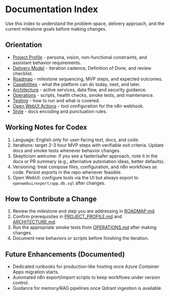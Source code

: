 # Documentation Index

Use this index to understand the problem space, delivery approach, and the current milestone goals before making changes.

## Orientation
- [Project Profile](./PROJECT_PROFILE.md) - persona, vision, non-functional constraints, and assistant behavior requirements.
- [Delivery Model](./DELIVERY_MODEL.md) - iteration cadence, Definition of Done, and review checklist.
- [Roadmap](./ROADMAP.md) - milestone sequencing, MVP steps, and expected outcomes.
- [Capabilities](./CAPABILITIES.md) - what the platform can do today, next, and later.
- [Architecture](./ARCHITECTURE.md) - active services, data flow, and security guidance.
- [Operations](./OPERATIONS.md) - scripts, health checks, smoke tests, and maintenance.
- [Testing](./TESTING.md) - how to run and what is covered.
- [Open WebUI Actions](./OPENWEBUI_ACTIONS.md) - tool configuration for the n8n webhook.
- [Style](./STYLE.md) - docs encoding and punctuation rules.

## Working Notes for Codex
1. Language: English only for user-facing text, docs, and code.
2. Iterations: target 2-3 hour MVP steps with verifiable exit criteria. Update docs and smoke tests whenever behavior changes.
3. Skepticism welcome: if you see a faster/safer approach, note it in the docs or PR summary (e.g., alternative automation ideas, better defaults).
4. Versioning: treat compose files, configuration, and n8n workflows as code. Persist exports in the repo whenever feasible.
5. Open WebUI: configure tools via the UI but always export to `openwebui/export/app.db.sql` after changes.

## How to Contribute a Change
1. Review the milestone and step you are addressing in [ROADMAP.md](./ROADMAP.md).
2. Confirm prerequisites in [PROJECT_PROFILE.md](./PROJECT_PROFILE.md) and [ARCHITECTURE.md](./ARCHITECTURE.md).
3. Run the appropriate smoke tests from [OPERATIONS.md](./OPERATIONS.md) after making changes.
4. Document new behaviors or scripts before finishing the iteration.

## Future Enhancements (Documented)
- Dedicated runbooks for production-like hosting once Azure Container Apps migration starts.
- Automated n8n export/import scripts to keep workflows under version control.
- Guidance for memory/RAG pipelines once Qdrant ingestion is available.

